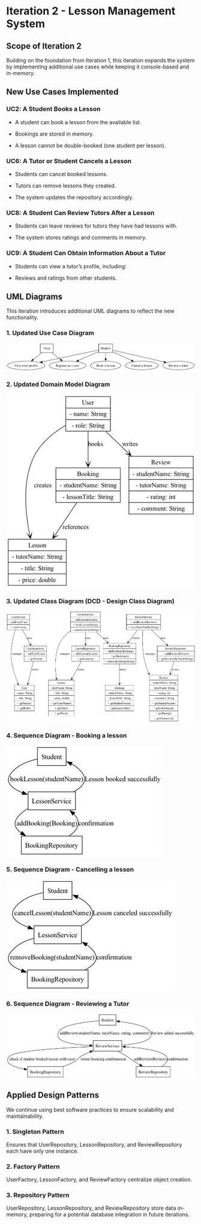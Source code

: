 # Iteration 2 - Lesson Management System

## Scope of Iteration 2

Building on the foundation from Iteration 1, this iteration expands the system by implementing additional use cases while keeping it console-based and in-memory.

## New Use Cases Implemented

### UC2: A Student Books a Lesson

- A student can book a lesson from the available list.

- Bookings are stored in memory.

- A lesson cannot be double-booked (one student per lesson).

### UC6: A Tutor or Student Cancels a Lesson

- Students can cancel booked lessons.

- Tutors can remove lessons they created.

- The system updates the repository accordingly.

### UC8: A Student Can Review Tutors After a Lesson

- Students can leave reviews for tutors they have had lessons with.

- The system stores ratings and comments in memory.

### UC9: A Student Can Obtain Information About a Tutor

- Students can view a tutor’s profile, including:

- Reviews and ratings from other students.

## UML Diagrams

This iteration introduces additional UML diagrams to reflect the new functionality.

### 1. Updated Use Case Diagram

![image](./Diagrams/Use_Case_Diagram_Iteration2.png)

### 2. Updated Domain Model Diagram

![image](./Diagrams/Domain_Model_Diagram_Iteration2.png)

### 3. Updated Class Diagram (DCD - Design Class Diagram)

![image](./Diagrams/Class_Diagram_Iteration2.png)

### 4. Sequence Diagram - Booking a lesson

![image](./Diagrams/Sequence_Diagram_Booking_Iteration2.png)

### 5. Sequence Diagram - Cancelling a lesson

![image](./Diagrams/Sequence_Diagram_Cancellation_Iteration2.png)

### 6. Sequence Diagram - Reviewing a Tutor

![image](./Diagrams/Sequence_Diagram_Reviewing_Iteration2.png)

## Applied Design Patterns

We continue using best software practices to ensure scalability and maintainability.

### 1. Singleton Pattern

Ensures that UserRepository, LessonRepository, and ReviewRepository each have only one instance.

### 2. Factory Pattern

UserFactory, LessonFactory, and ReviewFactory centralize object creation.

### 3. Repository Pattern

UserRepository, LessonRepository, and ReviewRepository store data in-memory, preparing for a potential database integration in future iterations.
